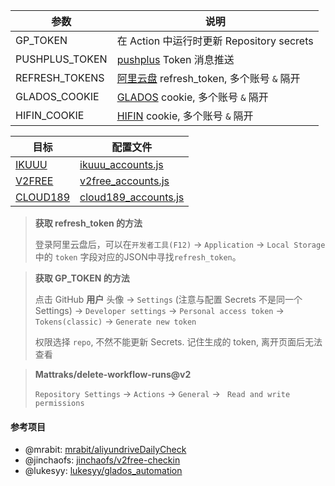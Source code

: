 | 参数          | 说明                                             |
| ------------- | ------------------------------------------------ |
| GP_TOKEN | 在 Action 中运行时更新 Repository secrets|
| PUSHPLUS_TOKEN | [pushplus](http://www.pushplus.plus) Token 消息推送 |
| REFRESH_TOKENS  | [阿里云盘](https://www.aliyundrive.com/drive) refresh_token, 多个账号 `&` 隔开 |
| GLADOS_COOKIE  | [GLADOS](https://glados.rocks/console) cookie, 多个账号 `&` 隔开 |
| HIFIN_COOKIE  | [HIFIN](https://www.hifini.com/) cookie, 多个账号 `&` 隔开 |

| 目标          | 配置文件                                             |
| ------------- | ------------------------------------------------ |
| [IKUUU](https://ikuuu.org/)  | [ikuuu_accounts.js](./config/ikuuu_accounts.js)  |
| [V2FREE](https://cdn.v2free.net/user)  | [v2free_accounts.js](./config/v2free_accounts.js) |
| [CLOUD189](https://cloud.189.cn/)  |  [cloud189_accounts.js](./config/cloud189_accounts.js) |

> **获取 refresh_token 的方法**
>
>  登录阿里云盘后，可以在`开发者工具(F12)` -> `Application` -> `Local Storage` 中的 `token` 字段对应的JSON中寻找`refresh_token`。

> **获取 GP_TOKEN 的方法**
>
> 点击 GitHub **用户** 头像 -> `Settings` (注意与配置 Secrets 不是同一个
> Settings) -> `Developer settings` -> `Personal access token` -> `Tokens(classic)` -> `Generate new token`
>
> 权限选择 `repo`, 不然不能更新 Secrets. 记住生成的 token, 离开页面后无法查看

> **Mattraks/delete-workflow-runs@v2**
> 
> `Repository Settings` -> `Actions` -> `General` -> ` Read and write permissions`

#### 参考项目
- @mrabit: [mrabit/aliyundriveDailyCheck](https://github.com/mrabit/aliyundriveDailyCheck/)
- @jinchaofs: [jinchaofs/v2free-checkin](https://github.com/jinchaofs/v2free-checkin/)
- @lukesyy: [lukesyy/glados_automation](https://github.com/lukesyy/glados_automation)
